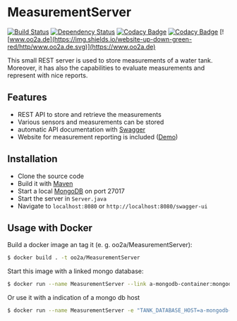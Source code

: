 # MeasurementServer
[![Build Status](https://travis-ci.org/ushandelucca/MeasurementServer.png?branch=master)](https://travis-ci.org/ushandelucca/MeasurementServer) [![Dependency Status](https://dependencyci.com/github/ushandelucca/MeasurementServer/badge)](https://dependencyci.com/github/ushandelucca/MeasurementServer) [![Codacy Badge](https://api.codacy.com/project/badge/Grade/01cca042e7634b28adc64ef068977d5b)](https://www.codacy.com/app/ushandelucca/MeasurementServer?utm_source=github.com&amp;utm_medium=referral&amp;utm_content=ushandelucca/MeasurementServer&amp;utm_campaign=Badge_Grade) [![Codacy Badge](https://api.codacy.com/project/badge/Coverage/01cca042e7634b28adc64ef068977d5b)](https://www.codacy.com/app/ushandelucca/MeasurementServer?utm_source=github.com&utm_medium=referral&utm_content=ushandelucca/MeasurementServer&utm_campaign=Badge_Coverage) [![www.oo2a.de](https://img.shields.io/website-up-down-green-red/http/www.oo2a.de.svg)](https://www.oo2a.de)

This small REST server is used to store measurements of a water tank. Moreover, it has also the capabilities to evaluate measurements and represent with nice reports. 

## Features
* REST API to store and retrieve the measurements
* Various sensors and measurements can be stored
* automatic API documentation with [Swagger](http://swagger.io/)
* Website for measurement reporting is included ([Demo](https://www.oo2a.de))

## Installation
* Clone the source code
* Build it with [Maven](http://maven.apache.org)
* Start a local [MongoDB](https://www.mongodb.com) on port 27017
* Start the server in ```Server.java```
* Navigate to ```localhost:8080``` or ```http://localhost:8080/swagger-ui```

## Usage with Docker
Build a docker image an tag it (e. g. oo2a/MeasurementServer):
```bash
$ docker build . -t oo2a/MeasurementServer
```    
Start this image with a linked mongo database:
```bash
$ docker run --name MeasurementServer --link a-mongodb-container:mongodb oo2a/MeasurementServer
```
Or use it with a indication of a mongo db host
```bash
$ docker run --name MeasurementServer -e "TANK_DATABASE_HOST=a-mongodb-host" oo2a/MeasurementServer
```